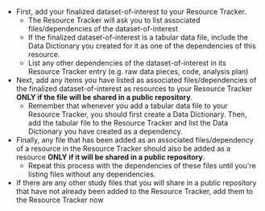<!-- Late data standard, low; early data low-->

* First, add your finalized dataset-of-interest to your Resource Tracker.
  * The Resource Tracker will ask you to list associated files/dependencies of the dataset-of-interest 
  * If the finalized dataset-of-interest is a tabular data file, include the Data Dictionary you created for it as one of the dependencies of this resource.
  * List any other dependencies of the dataset-of-interest in its Resource Tracker entry (e.g. raw data pieces, code, analysis plan)
* Next, add any items you have listed as associated files/dependencies of the finalized dataset-of-interest as resources to your Resource Tracker **ONLY if the file will be shared in a public repository**.
  * Remember that whenever you add a tabular data file to your Resource Tracker, you should first create a Data Dictionary. Then, add the tabular file to the Resource Tracker and list the Data Dictionary you have created as a dependency.
* Finally, any file that has been added as an associated files/dependency of a resource in the Resource Tracker should also be added as a resource **ONLY if it will be shared in a public repository**. 
  * Repeat this process with the dependencies of these files until you're listing files without any dependencies.
* If there are any other study files that you will share in a public repository that have not already been added to the Resource Tracker, add them to the Resource Tracker now

